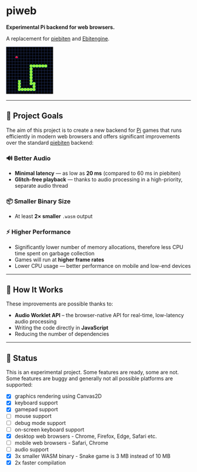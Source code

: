 # piweb

**Experimental Pi backend for web browsers.**

A replacement for [piebiten](https://github.com/elgopher/pi/tree/master/piebiten) and [Ebitengine](https://ebitengine.org/).

[![Play the Snake game in the browser](docs/screenshot-snake.png)](https://elgopher.itch.io/snake)

---

## 🎯 Project Goals

The aim of this project is to create a new backend for [Pi](https://github.com/elgopher/pi) games that runs efficiently in modern web browsers and offers significant improvements over the standard [piebiten](https://github.com/elgopher/pi/tree/master/piebiten) backend:

### 🔊 Better Audio

* **Minimal latency** — as low as **20 ms** (compared to 60 ms in piebiten)
* **Glitch-free playback** — thanks to audio processing in a high-priority, separate audio thread

### 📦 Smaller Binary Size

* At least **2× smaller** `.wasm` output

### ⚡ Higher Performance

* Significantly lower number of memory allocations, therefore less CPU time spent on garbage collection
* Games will run at **higher frame rates**
* Lower CPU usage — better performance on mobile and low-end devices

---

## 🧪 How It Works

These improvements are possible thanks to:

* **Audio Worklet API** – the browser-native API for real-time, low-latency audio processing
* Writing the code directly in **JavaScript**
* Reducing the number of dependencies

---

## 🚧 Status

This is an experimental project. Some features are ready, some are not. Some features are buggy and generally not all possible platforms are supported:

* [x] graphics rendering using Canvas2D
* [x] keyboard support
* [x] gamepad support
* [ ] mouse support
* [ ] debug mode support
* [ ] on-screen keyboard support
* [x] desktop web browsers - Chrome, Firefox, Edge, Safari etc.
* [ ] mobile web browsers - Safari, Chrome
* [ ] audio support
* [x] 3x smaller WASM binary - Snake game is 3 MB instead of 10 MB
* [x] 2x faster compilation
